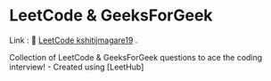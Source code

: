 # LeetCode & GeeksForGeek
Link : 🔗 [LeetCode kshitijmagare19](https://leetcode.com/kshitijmagare19/) .

Collection of LeetCode & GeeksForGeek questions to ace the coding interview! - Created using [LeetHub]

